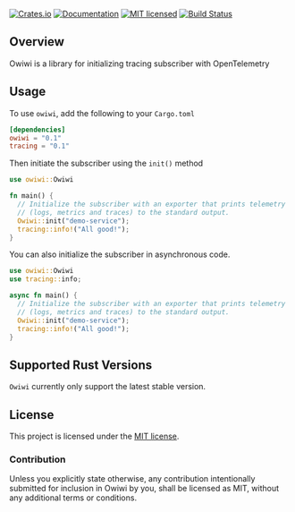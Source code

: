 [![Crates.io][crates-badge]][crates-url]
[![Documentation][docs-badge]][docs-url]
[![MIT licensed][mit-badge]][mit-license]
[![Build Status][actions-badge]][actions-url]

[crates-badge]: https://img.shields.io/crates/v/owiwi
[crates-url]: https://crates.io/crates/owiwi
[docs-badge]: https://img.shields.io/docsrs/owiwi/latest
[docs-url]: https://docs.rs/owiwi/latest/owiwi/
[mit-badge]: https://img.shields.io/badge/license-MIT-blue
[mit-license]: LICENSE
[actions-badge]: https://github.com/aklanti/owiwi/workflows/CI/badge.svg
[actions-url]: https://github.com/aklanti/owiwi/actions/workflows/main.yaml



## Overview

Owiwi is a library for initializing tracing subscriber with OpenTelemetry


## Usage

To use `owiwi`, add the following to your `Cargo.toml`

```toml
[dependencies]
owiwi = "0.1"
tracing = "0.1"
```

Then initiate the subscriber using the `init()` method

```rust
use owiwi::Owiwi

fn main() {
  // Initialize the subscriber with an exporter that prints telemetry
  // (logs, metrics and traces) to the standard output.
  Owiwi::init("demo-service");
  tracing::info!("All good!");
}
```

You can also initialize the subscriber in asynchronous code.

```rust
use owiwi::Owiwi
use tracing::info;

async fn main() {
  // Initialize the subscriber with an exporter that prints telemetry
  // (logs, metrics and traces) to the standard output.
  Owiwi::init("demo-service");
  tracing::info!("All good!");
}
```

## Supported Rust Versions
`Owiwi` currently only support the latest stable version.

## License

This project is licensed under the [MIT license](LICENSE).

### Contribution

Unless you explicitly state otherwise, any contribution intentionally submitted
for inclusion in Owiwi by you, shall be licensed as MIT, without any additional
terms or conditions.

